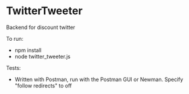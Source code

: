 # TwitterTweeter
Backend for discount twitter

To run:
- npm install
- node twitter_tweeter.js

Tests:
- Written with Postman, run with the Postman GUI or Newman. Specify "follow redirects" to off
